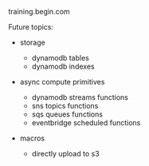 training.begin.com

Future topics:

- storage
  - dynamodb tables
  - dynamodb indexes

- async compute primitives
  - dynamodb streams functions
  - sns topics functions
  - sqs queues functions
  - eventbridge scheduled functions

- macros
  - directly upload to s3

